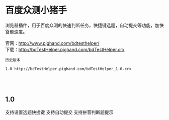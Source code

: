 # 百度众测小猪手
浏览器插件，用于百度众测的快速判断任务，快捷键选题，自动提交等功能，加快答题速度。<br/><br/>
官网：http://www.pighand.com/bdtesthelper/<br/>
下载：http://bdTestHelper.pighand.com/bdTestHelper.crx<br/>
```
历史版本

1.0 http://bdTestHelper.pighand.com/bdTestHelper_1.0.crx
```


<br/><br/>
## 1.0
支持设置选题快捷键
支持自动提交
支持拼音判断题提示
